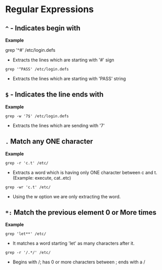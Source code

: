 # Regular Expressions

## `^` - Indicates begin with 

**Example** 

grep '^#' /etc/login.defs

* Extracts the lines which are starting with '#' sign

`grep '^PASS' /etc/login.defs`

* Extracts the lines which are starting with 'PASS' string

## `$` - Indicates the line ends with 

**Example** 

`grep -w '7$' /etc/login.defs`

* Extracts the lines which are sending with '7' 

## `.` Match any ONE character

**Example** 

`grep -r 'c.t' /etc/`

* Extracts a word  which is having only ONE character between c and t. (Example: execute, cat..etc)

`grep -wr 'c.t' /etc/`

* Using the w option we are only extracting the word. 

## `*:` Match the previous element 0 or More times

**Example** 

`grep 'let**' /etc/`

* It matches a word starting 'let' as many characters after it. 

`grep -r '/.*/' /etc/` 

* Begins with /; has 0 or more characters between ; ends with a /





